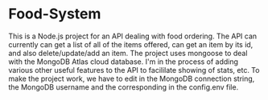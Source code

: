 # Food-System
This is a Node.js project for an API dealing with food ordering.
The API can currently can get a list of all of the items offered, can get an item by its id, and also delete/update/add an item.
The project uses mongoose to deal with the MongoDB Atlas cloud database.
I'm in the process of adding various other useful features to the API to facililate showing of stats, etc.
To make the project work, we have to edit in the MongoDB connection string, the MongoDB username and the corresponding in the config.env file.
